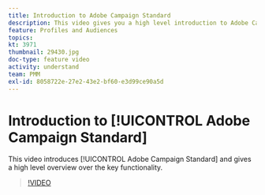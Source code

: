 ```yaml
---
title: Introduction to Adobe Campaign Standard
description: This video gives you a high level introduction to Adobe Campaign Standard.
feature: Profiles and Audiences
topics: 
kt: 3971
thumbnail: 29430.jpg
doc-type: feature video
activity: understand
team: PMM
exl-id: 8058722e-27e2-43e2-bf60-e3d99ce90a5d
---
```

# Introduction to [!UICONTROL Adobe Campaign Standard]

This video introduces [!UICONTROL Adobe Campaign Standard] and gives a high level overview over the key functionality.

>[!VIDEO](https://video.tv.adobe.com/v/29430?quality=12)
